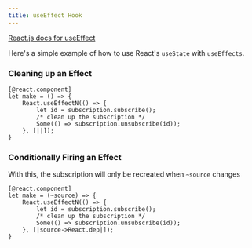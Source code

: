 ```yaml
---
title: useEffect Hook
---
```


[React.js docs for useEffect](https://reactjs.org/docs/hooks-reference.html#useeffect)

Here's a simple example of how to use React's `useState` with `useEffects`.

### Cleaning up an Effect

```reason
[@react.component]
let make = () => {
    React.useEffectN(() => {
        let id = subscription.subscribe();
        /* clean up the subscription */
        Some(() => subscription.unsubscribe(id));
    }, [||]);
}
```

### Conditionally Firing an Effect

With this, the subscription will only be recreated when `~source` changes

```reason
[@react.component]
let make = (~source) => {
    React.useEffectN(() => {
        let id = subscription.subscribe();
        /* clean up the subscription */
        Some(() => subscription.unsubscribe(id));
    }, [|source->React.dep|]);
}
```
